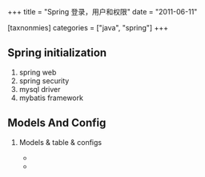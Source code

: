 +++
title = "Spring 登录，用户和权限"
date = "2011-06-11"

[taxnonmies]
categories = ["java", "spring"]
+++


## Spring initialization
1. spring web
2. spring security
3. mysql driver
4. mybatis framework


## Models And Config
1. Models & table & configs

    * 
    * 


